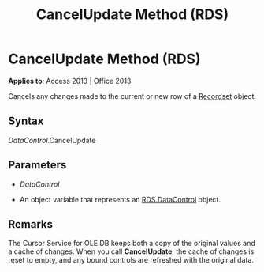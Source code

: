 ﻿---
title: CancelUpdate Method (RDS)
TOCTitle: CancelUpdate Method (RDS)
ms:assetid: 373a3feb-125d-915a-fd56-d4b04b20db54
ms:mtpsurl: https://msdn.microsoft.com/library/JJ249130(v=office.15)
ms:contentKeyID: 48544188
ms.date: 09/18/2015
mtps_version: v=office.15
---

# CancelUpdate Method (RDS)


**Applies to**: Access 2013 | Office 2013



Cancels any changes made to the current or new row of a [Recordset](recordset-object-ado.md) object.

## Syntax

*DataControl*.CancelUpdate

## Parameters

  - *DataControl*

  - An object variable that represents an [RDS.DataControl](datacontrol-object-rds.md) object.

## Remarks

The Cursor Service for OLE DB keeps both a copy of the original values and a cache of changes. When you call **CancelUpdate**, the cache of changes is reset to empty, and any bound controls are refreshed with the original data.

